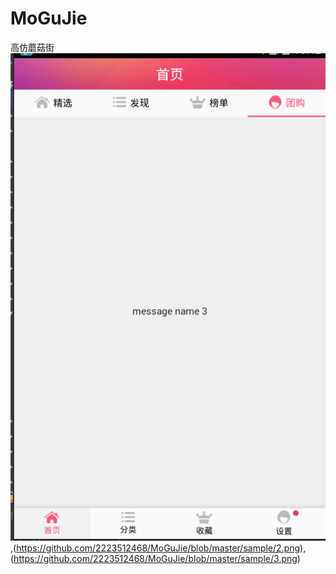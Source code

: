 # MoGuJie
高仿蘑菇街
![高仿蘑菇街](https://github.com/2223512468/MoGuJie/blob/master/sample/1.png),(https://github.com/2223512468/MoGuJie/blob/master/sample/2.png),
(https://github.com/2223512468/MoGuJie/blob/master/sample/3.png)
